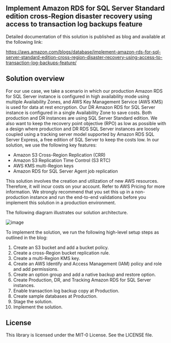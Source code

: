 ## Implement Amazon RDS for SQL Server Standard edition cross-Region disaster recovery using access to transaction log backups feature

Detailed documentation of this solution is published as blog and available at the following link:

https://aws.amazon.com/blogs/database/implement-amazon-rds-for-sql-server-standard-edition-cross-region-disaster-recovery-using-access-to-transaction-log-backups-feature/

## Solution overview

For our use case, we take a scenario in which our production Amazon RDS for SQL Server instance is configured in high availability mode using multiple Availability Zones, and AWS Key Management Service (AWS KMS) is used for data at rest encryption. Our DR Amazon RDS for SQL Server instance is configured in a single Availability Zone to save costs. Both production and DR instances are using SQL Server Standard edition. We also want to keep the recovery point objective (RPO) as low as possible with a design where production and DR RDS SQL Server instances are loosely coupled using a tracking server model supported by Amazon RDS SQL Server Express, a free edition of SQL Server to keep the costs low. In our solution, we use the following key features: 

*	Amazon S3 Cross-Region Replication (CRR)
*	Amazon S3 Replication Time Control (S3 RTC)
*	AWS KMS multi-Region keys
*	Amazon RDS for SQL Server Agent job replication

This solution involves the creation and utilization of new AWS resources. Therefore, it will incur costs on your account. Refer to AWS Pricing for more information. We strongly recommend that you set this up in a non-production instance and run the end-to-end validations before you implement this solution in a production environment.

The following diagram illustrates our solution architecture.

![image](https://user-images.githubusercontent.com/96596850/218197106-4ced9a92-b622-46e1-b96d-2911b90c5cc1.png)

To implement the solution, we run the following high-level setup steps as outlined in the blog:

1.	Create an S3 bucket and add a bucket policy.
2.	Create a cross-Region bucket replication rule.
3.	Create a multi-Region KMS key.
4.	Create an AWS Identify and Access Management (IAM) policy and role and add permissions.
5.	Create an option group and add a native backup and restore option.
6.	Create Production, DR, and Tracking Amazon RDS for SQL Server instances.
7.	Enable transaction log backup copy at Production.
8.	Create sample databases at Production.
9.	Stage the solution.
10.	Implement the solution.


## License

This library is licensed under the MIT-0 License. See the LICENSE file.

